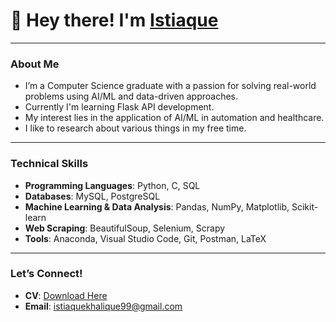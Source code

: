 # 👋 Hey there! I'm [Istiaque](https://github.com/Istiaque-here)
---
### About Me 
- I’m a Computer Science graduate with a passion for solving real-world problems using AI/ML and data-driven approaches.
- Currently I'm learning Flask API development.
- My interest lies in the application of AI/ML in automation and healthcare.
- I like to research about various things in my free time.
---
### Technical Skills  
- **Programming Languages**: Python, C, SQL  
- **Databases**: MySQL, PostgreSQL  
- **Machine Learning & Data Analysis**: Pandas, NumPy, Matplotlib, Scikit-learn 
- **Web Scraping**: BeautifulSoup, Selenium, Scrapy  
- **Tools**: Anaconda, Visual Studio Code, Git, Postman, LaTeX
---
### Let’s Connect!  
- **CV**: [Download Here](https://drive.google.com/file/d/1mo9bOwzJpuJ_jgZ_CkdZNaAvLDQHlNAm/view?usp=sharing)
- **Email**: istiaquekhalique99@gmail.com   

<!---
Istiaque-here/Istiaque-here is a ✨ special ✨ repository because its `README.md` (this file) appears on your GitHub profile.
You can click the Preview link to take a look at your changes.
--->
